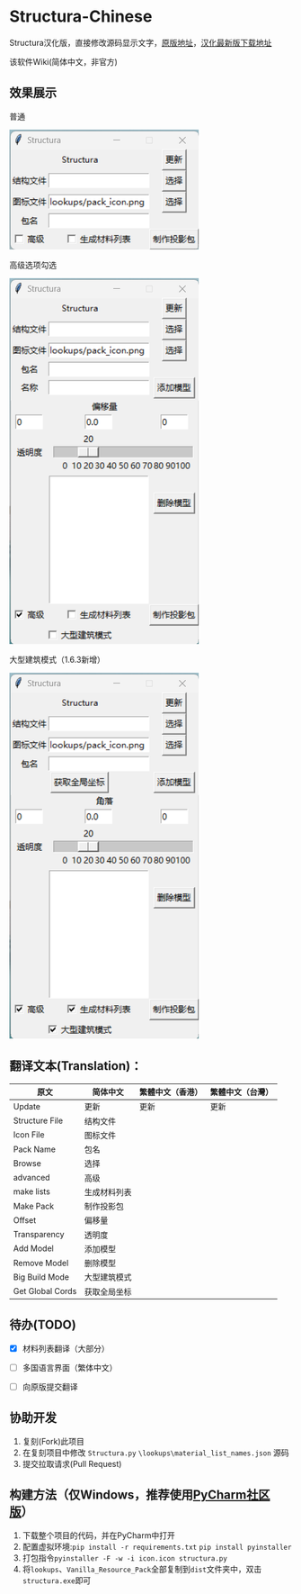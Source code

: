 # Structura-Chinese
Structura汉化版，直接修改源码显示文字，[原版地址](https://github.com/RavinMaddHatter/Structura)，[汉化最新版下载地址](https://github.com/TC999/Structura-Chinese/releases/latest)

该软件Wiki(简体中文，非官方)

## 效果展示

普通

![s1](s1.png)

高级选项勾选

![s2](s2.png)

大型建筑模式（1.6.3新增）

![s3](s3.png)

## 翻译文本(Translation)：

|原文|简体中文|繁體中文（香港）|繁體中文（台灣）|
|----|----|----|----|
|Update|更新|更新|更新|
|Structure File|结构文件|||
|Icon File|图标文件|||
|Pack Name|包名|||
|Browse|选择|||
|advanced|高级|||
|make lists|生成材料列表|||
|Make Pack|制作投影包|||
|Offset|偏移量|||
|Transparency|透明度|||
|Add Model|添加模型|||
|Remove Model|删除模型|||
|Big Build Mode|大型建筑模式|||
|Get Global Cords|获取全局坐标|||
## 待办(TODO)

- [x] 材料列表翻译（大部分）

- [ ] 多国语言界面（繁体中文）

- [ ] 向原版提交翻译

## 协助开发

 1. 复刻(Fork)此项目
 2. 在复刻项目中修改 `Structura.py` `\lookups\material_list_names.json` 源码
 3. 提交拉取请求(Pull Request)

## 构建方法（仅Windows，推荐使用[PyCharm社区版](https://www.jetbrains.com/pycharm/download/?section=windows)）
 1. 下载整个项目的代码，并在PyCharm中打开
 2. 配置虚拟环境:`pip install -r requirements.txt` `pip install pyinstaller`
 3. 打包指令`pyinstaller -F -w -i icon.icon structura.py`
 4. 将`lookups`、`Vanilla_Resource_Pack`全部复制到`dist`文件夹中，双击`structura.exe`即可
